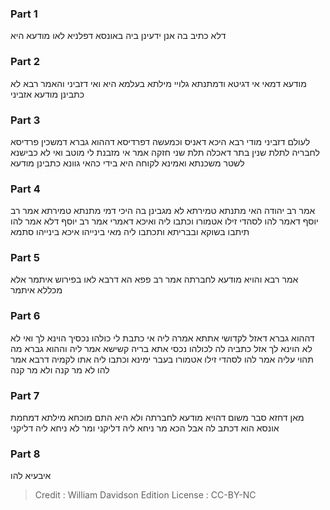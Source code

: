 
### Part 1
דלא כתיב בה אנן ידעינן ביה באונסא דפלניא לאו מודעא היא

### Part 2
מודעא דמאי אי דגיטא ודמתנתא גלויי מילתא בעלמא היא ואי דזביני והאמר רבא לא כתבינן מודעא אזביני

### Part 3
לעולם דזביני מודי רבא היכא דאניס וכמעשה דפרדיסא דההוא גברא דמשכין פרדיסא לחבריה לתלת שנין בתר דאכלה תלת שני חזקה אמר אי מזבנת לי מוטב ואי לא כבישנא לשטר משכנתא ואמינא לקוחה היא בידי כהאי גוונא כתבינן מודעא

### Part 4
אמר רב יהודה האי מתנתא טמירתא לא מגבינן בה היכי דמי מתנתא טמירתא אמר רב יוסף דאמר להו לסהדי זילו אטמורו וכתבו ליה ואיכא דאמרי אמר רב יוסף דלא אמר להו תיתבו בשוקא ובבריתא ותכתבו ליה מאי בינייהו איכא בינייהו סתמא

### Part 5
אמר רבא והויא מודעא לחברתה אמר רב פפא הא דרבא לאו בפירוש איתמר אלא מכללא איתמר

### Part 6
דההוא גברא דאזל לקדושי אתתא אמרה ליה אי כתבת לי כולהו נכסיך הוינא לך ואי לא לא הוינא לך אזל כתביה לה לכולהו נכסי אתא בריה קשישא אמר ליה וההוא גברא מה תהוי עליה אמר להו לסהדי זילו אטמורו בעבר ימינא וכתבו ליה אתו לקמיה דרבא אמר להו לא מר קנה ולא מר קנה

### Part 7
מאן דחזא סבר משום דהויא מודעא לחברתה ולא היא התם מוכחא מילתא דמחמת אונסא הוא דכתב לה אבל הכא מר ניחא ליה דליקני ומר לא ניחא ליה דליקני

### Part 8
איבעיא להו

>Credit : William Davidson Edition
>License : CC-BY-NC